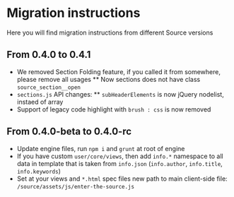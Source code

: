 # Migration instructions

Here you will find migration instructions from different Source versions

## From 0.4.0 to 0.4.1

* We removed Section Folding feature, if you called it from somewhere, please remove all usages
** Now sections does not have class `source_section__open`
* `sections.js` API changes:
** `subHeaderElements` is now jQuery nodelist, instaed of array
* Support of legacy code highlight with `brush : css` is now removed

## From 0.4.0-beta to 0.4.0-rc

* Update engine files, run `npm i` and `grunt` at root of engine
* If you have custom `user/core/views`, then add `info.*` namespace to all data in template that is taken from `info.json` (`info.author`, `info.title`, `info.keywords`)
* Set at your views and `*.html` spec files new path to main client-side file: `/source/assets/js/enter-the-source.js`